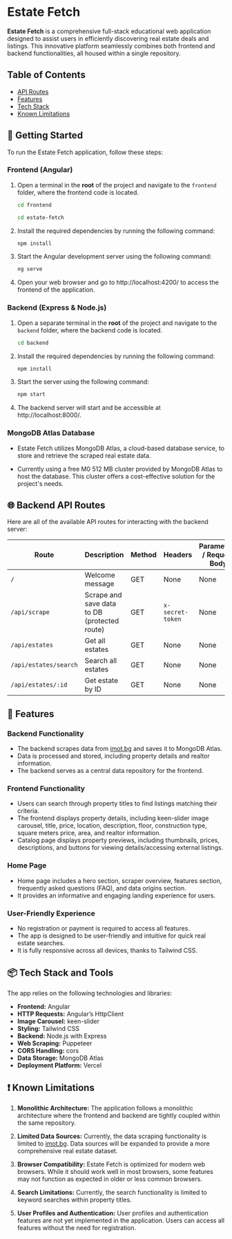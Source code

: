 # Estate Fetch

**Estate Fetch** is a comprehensive full-stack educational web application designed to assist users in efficiently discovering real estate deals and listings. This innovative platform seamlessly combines both frontend and backend functionalities, all housed within a single repository.

## Table of Contents

-   [API Routes](#🌐-backend-api-routes)
-   [Features](#🔑-features)
-   [Tech Stack](#📦-tech-stack-and-tools)
-   [Known Limitations](#❗-known-limitations)

## 🚀 Getting Started

To run the Estate Fetch application, follow these steps:

### Frontend (Angular)

1. Open a terminal in the **root** of the project and navigate to the `frontend` folder, where the frontend code is located.

    ```bash
    cd frontend
    ```

    ```bash
    cd estate-fetch
    ```

2. Install the required dependencies by running the following command:

    ```bash
    npm install
    ```

3. Start the Angular development server using the following command:

    ```bash
    ng serve
    ```

4. Open your web browser and go to http://localhost:4200/ to access the frontend of the application.

### Backend (Express & Node.js)

1. Open a separate terminal in the **root** of the project and navigate to the `backend` folder, where the backend code is located.

    ```bash
    cd backend
    ```

2. Install the required dependencies by running the following command:

    ```bash
    npm install
    ```

3. Start the server using the following command:

    ```bash
    npm start
    ```

4. The backend server will start and be accessible at http://localhost:8000/.

### MongoDB Atlas Database

-   Estate Fetch utilizes MongoDB Atlas, a cloud-based database service, to store and retrieve the scraped real estate data.

-   Currently using a free M0 512 MB cluster provided by MongoDB Atlas to host the database. This cluster offers a cost-effective solution for the project's needs.

## 🌐 Backend API Routes

Here are all of the available API routes for interacting with the backend server:

| Route                 | Description                                  | Method | Headers          | Parameters / Request Body |
| --------------------- | -------------------------------------------- | ------ | ---------------- | ------------------------- |
| `/`                   | Welcome message                              | GET    | None             | None                      |
| `/api/scrape`         | Scrape and save data to DB (protected route) | GET    | `x-secret-token` | None                      |
| `/api/estates`        | Get all estates                              | GET    | None             | None                      |
| `/api/estates/search` | Search all estates                           | GET    | None             | None                      |
| `/api/estates/:id`    | Get estate by ID                             | GET    | None             | None                      |

## 🔑 Features

### Backend Functionality

-   The backend scrapes data from [imot.bg](https://www.imot.bg/) and saves it to MongoDB Atlas.
-   Data is processed and stored, including property details and realtor information.
-   The backend serves as a central data repository for the frontend.

### Frontend Functionality

-   Users can search through property titles to find listings matching their criteria.
-   The frontend displays property details, including keen-slider image carousel, title, price, location, description, floor, construction type, square meters price, area, and realtor information.
-   Catalog page displays property previews, including thumbnails, prices, descriptions, and buttons for viewing details/accessing external listings.

### Home Page

-   Home page includes a hero section, scraper overview, features section, frequently asked questions (FAQ), and data origins section.
-   It provides an informative and engaging landing experience for users.

### User-Friendly Experience

-   No registration or payment is required to access all features.
-   The app is designed to be user-friendly and intuitive for quick real estate searches.
-   It is fully responsive across all devices, thanks to Tailwind CSS.

## 📦 Tech Stack and Tools

The app relies on the following technologies and libraries:

-   **Frontend:** Angular
-   **HTTP Requests:** Angular’s HttpClient
-   **Image Carousel:** keen-slider
-   **Styling:** Tailwind CSS
-   **Backend:** Node.js with Express
-   **Web Scraping:** Puppeteer
-   **CORS Handling:** cors
-   **Data Storage:** MongoDB Atlas
-   **Deployment Platform:** Vercel

## ❗ Known Limitations

1. **Monolithic Architecture:** The application follows a monolithic architecture where the frontend and backend are tightly coupled within the same repository.

2. **Limited Data Sources:** Currently, the data scraping functionality is limited to [imot.bg](https://www.imot.bg/). Data sources will be expanded to provide a more comprehensive real estate dataset.

3. **Browser Compatibility:** Estate Fetch is optimized for modern web browsers. While it should work well in most browsers, some features may not function as expected in older or less common browsers.

4. **Search Limitations:** Currently, the search functionality is limited to keyword searches within property titles.

5. **User Profiles and Authentication:** User profiles and authentication features are not yet implemented in the application. Users can access all features without the need for registration.
